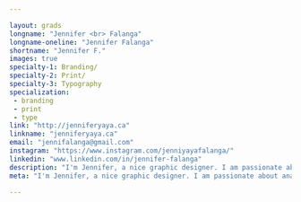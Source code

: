 ```yaml
---

layout: grads
longname: "Jennifer <br> Falanga"
longname-oneline: "Jennifer Falanga"
shortname: "Jennifer F."
images: true
specialty-1: Branding/
specialty-2: Print/
specialty-3: Typography
specialization:
 - branding
 - print
 - type
link: "http://jenniferyaya.ca"
linkname: "jenniferyaya.ca"
email: "jennifalanga@gmail.com"
instagram: "https://www.instagram.com/jenniyayafalanga/"
linkedin: "www.linkedin.com/in/jennifer-falanga"
description: "I'm Jennifer, a nice graphic designer. I am passionate about analyzing ideas and problems in the pursuit of unique insights and their fundamental truths. Outside of this, I like to chase adventure and read."
meta: "I'm Jennifer, a nice graphic designer. I am passionate about analyzing ideas and problems in the pursuit of unique insights and their fundamental truths. Outside of this, I like to chase adventure and read."

---
```

